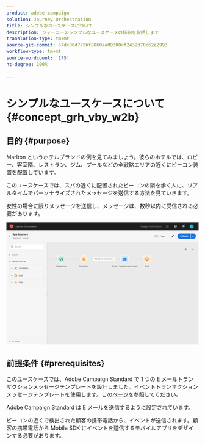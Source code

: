 ```yaml
---
product: adobe campaign
solution: Journey Orchestration
title: シンプルなユースケースについて
description: ジャーニーのシンプルなユースケースの詳細を説明します
translation-type: tm+mt
source-git-commit: 57dc86d775bf8860aa09300cf2432d70c62a2993
workflow-type: tm+mt
source-wordcount: '175'
ht-degree: 100%

---
```



# シンプルなユースケースについて{#concept_grh_vby_w2b}

## 目的 {#purpose}

Marlton というホテルブランドの例を見てみましょう。彼らのホテルでは、ロビー、客室階、レストラン、ジム、プールなどの全戦略エリアの近くにビーコン装置を配置しています。

このユースケースでは、スパの近くに配置されたビーコンの隣を歩く人に、リアルタイムでパーソナライズされたメッセージを送信する方法を見ていきます。

女性の場合に限りメッセージを送信し、メッセージは、数秒以内に受信される必要があります。

![](../assets/journeyuc1_16.png)

## 前提条件 {#prerequisites}

このユースケースでは、Adobe Campaign Standard で 1 つの E メールトランザクションメッセージテンプレートを設計しました。イベントトランザクションメッセージテンプレートを使用します。この[ページ](https://docs.adobe.com/content/help/ja-JP/campaign-standard/using/communication-channels/transactional-messaging/about-transactional-messaging.html)を参照してください。

Adobe Campaign Standard は E メールを送信するように設定されています。

ビーコンの近くで検出された顧客の携帯電話から、イベントが送信されます。顧客の携帯電話から Mobile SDK にイベントを送信するモバイルアプリをデザインする必要があります。